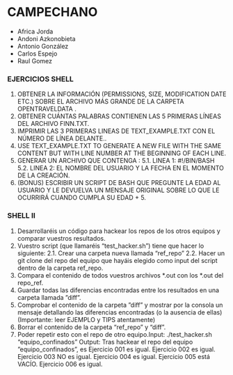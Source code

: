# CAMPECHANO


* Africa Jorda
* Andoni Azkonobieta
* Antonio González
* Carlos Espejo
* Raul Gomez

### EJERCICIOS SHELL 
1. OBTENER LA INFORMACIÓN (PERMISSIONS, SIZE, MODIFICATION DATE ETC.) SOBRE EL ARCHIVO MÁS GRANDE DE LA CARPETA OPENTRAVELDATA .
2. OBTENER CUÁNTAS PALABRAS CONTIENEN LAS 5 PRIMERAS LÍNEAS DEL ARCHIVO FINN.TXT.
3. IMPRIMIR LAS 3 PRIMERAS LINEAS DE TEXT_EXAMPLE.TXT CON EL NÚMERO DE LÍNEA DELANTE..
4. USE TEXT_EXAMPLE.TXT TO GENERATE A NEW FILE WITH THE SAME CONTENT BUT WITH LINE NUMBER AT THE BEGINNING OF EACH LINE.
5. GENERAR UN ARCHIVO QUE CONTENGA :
	5.1. LINEA 1: #!/BIN/BASH
	5.2. LINEA 2: EL NOMBRE DEL USUARIO Y LA FECHA EN EL MOMENTO DE LA CREACIÓN.
6. (BONUS) ESCRIBIR UN SCRIPT DE BASH QUE PREGUNTE LA EDAD AL USUARIO Y LE DEVUELVA UN MENSAJE ORIGINAL SOBRE LO QUE LE OCURRIRÁ
CUANDO CUMPLA SU EDAD + 5.

### SHELL II

1. Desarrollaréis un código para hackear los repos de los otros equipos y comparar vuestros resultados.
2. Vuestro script (que llamaréis “test_hacker.sh”) tiene que hacer lo siguiente:
	2.1. Crear una carpeta nueva llamada “ref_repo”
	2.2. Hacer un git clone del repo del equipo que hayáis elegido como input del script dentro de la carpeta ref_repo.
3. Compara el contenido de todos vuestros archivos *.out con los *.out del repo_ref.
4. Guardar todas las diferencias encontradas entre los resultados en una carpeta llamada ”diff”.
5. Comprobar el contenido de la carpeta ”diff” y mostrar por la consola un mensaje detallando las
diferencias encontradas (o la ausencia de ellas) (Importante: leer EJEMPLO y TIPS atentamente)
6. Borrar el contenido de la carpeta “ref_repo” y “diff”.
7. Poder repetir esto con el repo de otro equipo.Input: ./test_hacker.sh “equipo_confinados”
	Output:
	Tras hackear el repo del equipo ”equipo_confinados”, es
	Ejercicio 001 es igual.
	Ejercicio 002 es igual.
	Ejercicio 003 NO es igual.
	Ejercicio 004 es igual.
	Ejercicio 005 está VACÍO.
	Ejercicio 006 es igual.

